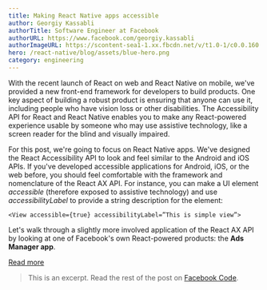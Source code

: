 ```yaml
---
title: Making React Native apps accessible
author: Georgiy Kassabli
authorTitle: Software Engineer at Facebook
authorURL: https://www.facebook.com/georgiy.kassabli
authorImageURL: https://scontent-sea1-1.xx.fbcdn.net/v/t1.0-1/c0.0.160.160/p160x160/1978838_795592927136196_1205041943_n.jpg?_nc_log=1&oh=d7a500fdece1250955a4d27b0a80fee2&oe=59E8165A
hero: /react-native/blog/assets/blue-hero.png
category: engineering
---
```


With the recent launch of React on web and React Native on mobile, we've provided a new front-end framework for developers to build products. One key aspect of building a robust product is ensuring that anyone can use it, including people who have vision loss or other disabilities. The Accessibility API for React and React Native enables you to make any React-powered experience usable by someone who may use assistive technology, like a screen reader for the blind and visually impaired.

For this post, we're going to focus on React Native apps. We've designed the React Accessibility API to look and feel similar to the Android and iOS APIs. If you've developed accessible applications for Android, iOS, or the web before, you should feel comfortable with the framework and nomenclature of the React AX API. For instance, you can make a UI element _accessible_ (therefore exposed to assistive technology) and use _accessibilityLabel_ to provide a string description for the element:

```
<View accessible={true} accessibilityLabel=”This is simple view”>
```

Let's walk through a slightly more involved application of the React AX API by looking at one of Facebook's own React-powered products: the **Ads Manager app**.

<footer>
  <a href="https://code.facebook.com/posts/435862739941212/making-react-native-apps-accessible/" class="btn">Read more</a>
</footer>

> This is an excerpt. Read the rest of the post on [Facebook Code](https://code.facebook.com/posts/435862739941212/making-react-native-apps-accessible/).
